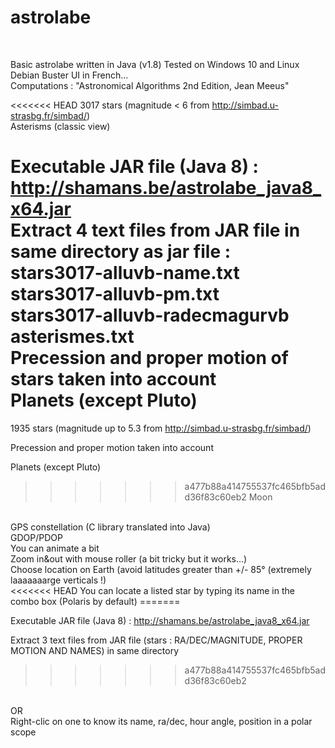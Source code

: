 # astrolabe
<br>

Basic astrolabe written in Java (v1.8)
Tested on Windows 10 and Linux Debian Buster 
UI in French...
<br>
Computations : "Astronomical Algorithms 2nd Edition, Jean Meeus"

<<<<<<< HEAD
3017 stars (magnitude < 6 from http://simbad.u-strasbg.fr/simbad/)
<br>
Asterisms (classic view)

Executable JAR file (Java 8) : http://shamans.be/astrolabe_java8_x64.jar
<br>
Extract 4 text files from JAR file in same directory as jar file :
<br>stars3017-alluvb-name.txt
<br>stars3017-alluvb-pm.txt
<br>stars3017-alluvb-radecmagurvb
<br>asterismes.txt
<br>
Precession and proper motion of stars taken into account
<br>
Planets (except Pluto) 
<br>  
=======
1935 stars (magnitude up to 5.3 from http://simbad.u-strasbg.fr/simbad/)

Precession and proper motion taken into account
<br>

Planets (except Pluto) 
  
>>>>>>> a477b88a414755537fc465bfb5add36f83c60eb2
Moon
<br>
GPS constellation (C library translated into Java)
<br>
GDOP/PDOP
<br>
You can animate a bit
<br>
Zoom in&out with mouse roller (a bit tricky but it works...)
<br>
Choose location on Earth (avoid latitudes greater than +/- 85° (extremely laaaaaaarge verticals !)
<br>
<<<<<<< HEAD
You can locate a listed star by typing its name in the combo box (Polaris by default)
=======

Executable JAR file (Java 8) : http://shamans.be/astrolabe_java8_x64.jar

Extract 3 text files from JAR file (stars : RA/DEC/MAGNITUDE, PROPER MOTION AND NAMES) in same directory
>>>>>>> a477b88a414755537fc465bfb5add36f83c60eb2
<br>
OR
<br>
Right-clic on one to know its name, ra/dec, hour angle, position in a polar scope